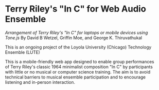 # Terry Riley's "In C" for Web Audio Ensemble
*Arrangement of Terry Riley's "In C" for laptops or mobile devices using Tone.js*
By David B Wetzel, Griffin Moe, and George K. Thiruvathukal

This is an ongoing project of the Loyola University (Chicago) Technology Ensemble (LUTE)

This is a mobile-friendly web app designed to enable group performances of Terry Riley's classic 1964 minimalist composition "In C" by participants with little or no musical or computer science training. The aim is to avoid technical barriers to musical ensemble participation and to encourage listening and in-person interaction.
